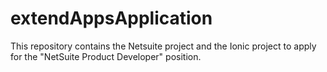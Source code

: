# extendAppsApplication
This repository contains the Netsuite project and the Ionic project to apply for the "NetSuite Product Developer" position.

